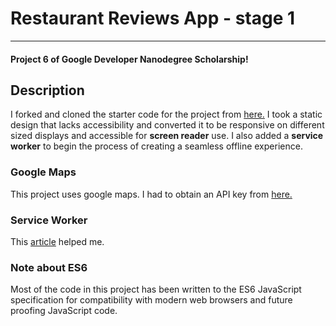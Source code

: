 # Restaurant Reviews App - stage 1
---
#### Project 6 of Google Developer Nanodegree Scholarship!

## Description

I forked and cloned the starter code for the project from [here.](https://github.com/udacity/mws-restaurant-stage-1)
I took a static design that lacks accessibility and converted it to be responsive on different sized displays and accessible for **screen reader** use. I also added a **service worker** to begin the process of creating a seamless offline experience.

### Google Maps

This project uses google maps. I had to obtain an API key from [here.](https://cloud.google.com/maps-platform/)

### Service Worker

This [article](https://developers.google.com/web/fundamentals/primers/service-workers/) helped me.

### Note about ES6

Most of the code in this project has been written to the ES6 JavaScript specification for compatibility with modern web browsers and future proofing JavaScript code.



